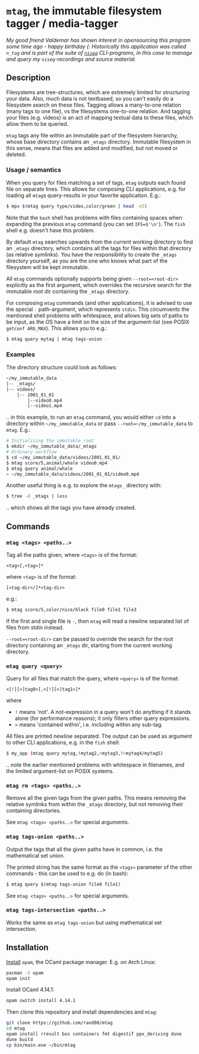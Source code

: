 # `mtag`, the immutable filesystem tagger / media-tagger

*My good friend Valdemar has shown interest in opensourcing this program some 
time ago - happy birthday (: Historically this application was called `n_tag` and 
is part of the suite of [`niseq`](https://r7p5.earth/) CLI-programs, in this 
case to manage and query my `niseq`-recordings and source material.*

## Description

Filesystems are tree-structures, which are extremely limited for structuring
your data. Also, much data is not textbased, so you can't easily do a
filesystem search on these files.
Tagging allows a many-to-one relation (many tags to one file), vs the
filesystems one-to-one relation. And tagging your files (e.g. videos) is an
act of mapping textual data to these files, which allow them to be queried.

`mtag` tags any file within an immutable part of the filesystem hierarchy,
whose base directory contains an `_mtags` directory. Immutable filesystem in 
this sense, means that files are added and modified, but not moved or deleted.

### Usage / semantics

When you query for files matching a set of tags, `mtag` outputs each found
file on separate lines. This allows for composing CLI applications,
e.g. for loading all `mtag`s query-results in your favorite application. E.g.:
```bash
$ mpv $(mtag query type/video,color/green | head -n5)
```

Note that the `bash` shell has problems with files containing spaces when
expanding the previous `mtag` command (you can set `IFS=$'\n'`).
The `fish` shell e.g. doesn't have this problem.

By default `mtag` searches upwards from the current working directory to find
an `_mtags` directory, which contains all the tags for files within that
directory (as relative symlinks).
You have the responsibility to create the `_mtags` directory yourself, as you
are the one who knows what part of the filesystem will be kept immutable. 

All `mtag` commands optionally supports being given `--root=<root-dir>`
explicitly as the first argument, which overrides the recursive search for
the immutable root dir containing the `_mtags` directory.

For composing `mtag` commands (and other applications), it is advised to use
the special `-` path-argument, which represents `stdin`.
This circumvents the mentioned shell problems with whitespace, and allows
big sets of paths to be input, as the OS have a limit on the size of the
argument-list (see POSIX `getconf ARG_MAX`). This allows you to e.g.:
```bash
$ mtag query mytag | mtag tags-union -
```

### Examples

The directory structure could look as follows:
```bash
~/my_immutable_data
|-- _mtags/
|-- videos/
    |-- 2001_01_01
        |--video0.mp4
        |--video1.mp4
```

.. in this example, to run an `mtag` command, you would either `cd` into a
directory within `~/my_immutable_data` or pass `--root=~/my_immutable_data` to `mtag`.
E.g.:
```bash
# Initializing the immutable root
$ mkdir ~/my_immutable_data/_mtags
# Ordinary workflow
$ cd ~/my_immutable_data/videos/2001_01_01/
$ mtag score/5,animal/whale video0.mp4
$ mtag query animal/whale
> ~/my_immutable_data/videos/2001_01_01/video0.mp4
```

Another useful thing is e.g. to explore the `mtags_` directory with:
```bash
$ tree -d _mtags | less
```
.. which shows all the tags you have already created.

## Commands

### `mtag <tags> <paths..>`

Tag all the paths given, where `<tags>` is of the format:
```
<tag>[,<tag>]*
```
where `<tag>` is of the format:
```
[<tag-dir>/]*<tag-dir>
```
e.g.:
```bash
$ mtag score/5,color/nice/black file0 file1 file3
```

If the first and single file is `-`, then `mtag` will read a newline separated
list of files from stdin instead.

`--root=<root-dir>` can be passed to override the search for the root
directory containing an `_mtags` dir, starting from the current working
directory.

### `mtag query <query>`

Query for all files that match the query, where `<query>` is of the format:
```
<[!][>]tag0>[,<[!][>]tag1>]*
```
where
  * `!` means 'not'. A not-expression in a query won't do anything if it stands alone
    (for performance reasons); it only filters other query expressions.
  * `>` means 'contained within', i.e. including within any sub-tag.

All files are printed newline separated. The output can be used as argument
to other CLI applications, e.g. in the `fish` shell:
```bash
$ my_app (mtag query mytag,!mytag2,>mytag3,!>mytag4/mytag5)
```

.. note the earlier mentioned problems with whitespace in filenames, and the
limited argument-list on POSIX systems.

### `mtag rm <tags> <paths..>`

Remove all the given tags from the given paths. This means removing the
relative symlinks from within the `_mtags` directory, but not removing their
containing directories.

See `mtag <tags> <paths..>` for special arguments.

### `mtag tags-union <paths..>`

Output the tags that all the given paths have in common, i.e. the mathematical
set union.

The printed string has the same format as the `<tags>` parameter of the other
commands - this can be used to e.g. do (in bash):
```bash
$ mtag query $(mtag tags-union file0 file1)
```

See `mtag <tags> <paths..>` for special arguments.

### `mtag tags-intersection <paths..>`

Works the same as `mtag tags-union` but using mathematical set intersection.

## Installation

[Install](https://opam.ocaml.org/doc/Install.html) `opam`, the OCaml package manager.
E.g. on Arch Linux:
```bash
pacman -S opam
opam init
```

Install OCaml 4.14.1:
```bash
opam switch install 4.14.1
```

Then clone this repository and install dependencies and `mtag`:
```bash
git clone https://github.com/rand00/mtag
cd mtag
opam install rresult bos containers fmt digestif ppx_deriving dune 
dune build
cp bin/main.exe ~/bin/mtag
```



